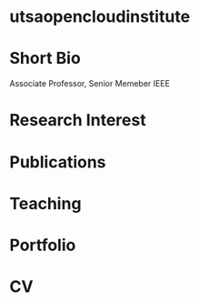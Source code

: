 # utsaopencloudinstitute

# Short Bio
Associate Professor, Senior Memeber IEEE

# Research Interest

# Publications

# Teaching

# Portfolio

# CV
